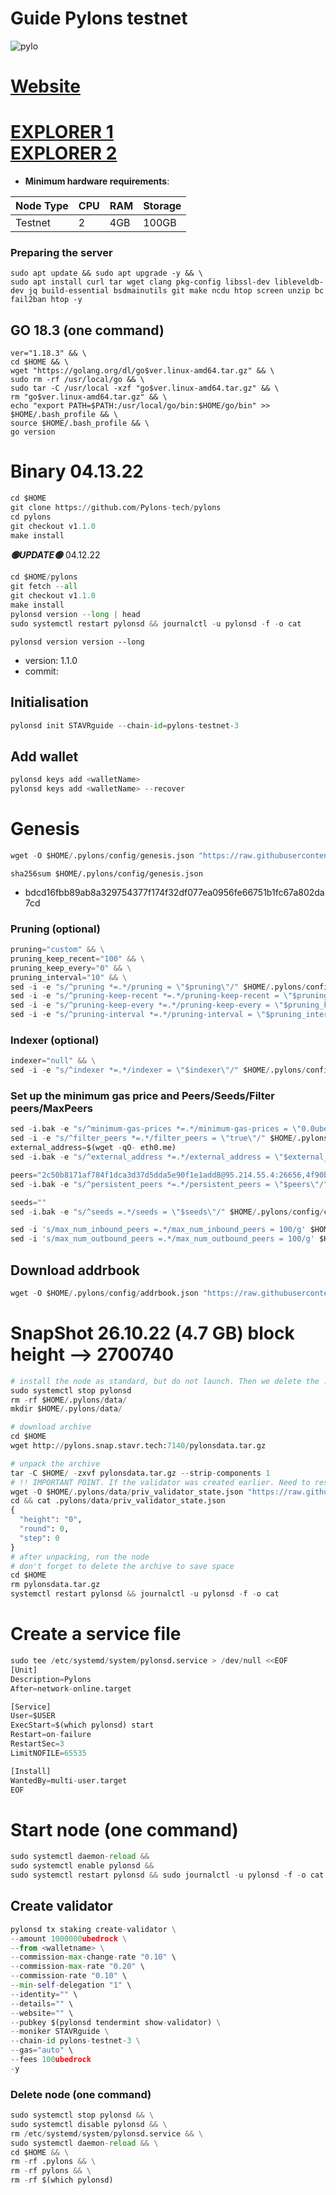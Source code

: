 # Guide Pylons testnet
![pylo](https://user-images.githubusercontent.com/44331529/182419013-c3e5e07d-08de-4459-aa1c-88af51d6f340.png)

[Website](https://www.pylons.tech/home/)
=
[EXPLORER 1](https://explorer.stavr.tech/pylons/staking) \
[EXPLORER 2](https://pylons.explorers.guru/validators) 
=
- **Minimum hardware requirements**:

| Node Type |CPU | RAM  | Storage  | 
|-----------|----|------|----------|
| Testnet   |   2| 4GB  | 100GB    |
### Preparing the server

    sudo apt update && sudo apt upgrade -y && \
    sudo apt install curl tar wget clang pkg-config libssl-dev libleveldb-dev jq build-essential bsdmainutils git make ncdu htop screen unzip bc fail2ban htop -y

## GO 18.3 (one command)
    ver="1.18.3" && \
    cd $HOME && \
    wget "https://golang.org/dl/go$ver.linux-amd64.tar.gz" && \
    sudo rm -rf /usr/local/go && \
    sudo tar -C /usr/local -xzf "go$ver.linux-amd64.tar.gz" && \
    rm "go$ver.linux-amd64.tar.gz" && \
    echo "export PATH=$PATH:/usr/local/go/bin:$HOME/go/bin" >> $HOME/.bash_profile && \
    source $HOME/.bash_profile && \
    go version

# Binary   04.13.22
```python 
cd $HOME
git clone https://github.com/Pylons-tech/pylons
cd pylons
git checkout v1.1.0
make install
```
*******🟢UPDATE🟢******* 04.12.22

```python
cd $HOME/pylons
git fetch --all
git checkout v1.1.0
make install
pylonsd version --long | head
sudo systemctl restart pylonsd && journalctl -u pylonsd -f -o cat
```

`pylonsd version version --long`
+ version: 1.1.0
+ commit: 

## Initialisation
```python
pylonsd init STAVRguide --chain-id=pylons-testnet-3
```
## Add wallet
```python
pylonsd keys add <walletName>
pylonsd keys add <walletName> --recover
```
# Genesis
```python
wget -O $HOME/.pylons/config/genesis.json "https://raw.githubusercontent.com/obajay/nodes-Guides/main/Pylons/genesis.json"

```

`sha256sum $HOME/.pylons/config/genesis.json`
- bdcd16fbb89ab8a329754377f174f32df077ea0956fe66751b1fc67a802da7cd

### Pruning (optional)
```python
pruning="custom" && \
pruning_keep_recent="100" && \
pruning_keep_every="0" && \
pruning_interval="10" && \
sed -i -e "s/^pruning *=.*/pruning = \"$pruning\"/" $HOME/.pylons/config/app.toml && \
sed -i -e "s/^pruning-keep-recent *=.*/pruning-keep-recent = \"$pruning_keep_recent\"/" $HOME/.pylons/config/app.toml && \
sed -i -e "s/^pruning-keep-every *=.*/pruning-keep-every = \"$pruning_keep_every\"/" $HOME/.pylons/config/app.toml && \
sed -i -e "s/^pruning-interval *=.*/pruning-interval = \"$pruning_interval\"/" $HOME/.pylons/config/app.toml
```

### Indexer (optional)
```python
indexer="null" && \
sed -i -e "s/^indexer *=.*/indexer = \"$indexer\"/" $HOME/.pylons/config/config.toml
```
### Set up the minimum gas price and Peers/Seeds/Filter peers/MaxPeers
```python
sed -i.bak -e "s/^minimum-gas-prices *=.*/minimum-gas-prices = \"0.0ubedrock\"/;" ~/.pylons/config/app.toml
sed -i -e "s/^filter_peers *=.*/filter_peers = \"true\"/" $HOME/.pylons/config/config.toml
external_address=$(wget -qO- eth0.me) 
sed -i.bak -e "s/^external_address *=.*/external_address = \"$external_address:26656\"/" $HOME/.pylons/config/config.toml

peers="2c50b8171af784f1dca3d37d5dda5e90f1e1add8@95.214.55.4:26656,4f90babf520599ffe606157b0151c4c9bc0ec23f@194.163.172.115:26666,ebecc93e7865036fbdf8d3d54a624941d6e41ba1@104.200.136.57:26656"
sed -i.bak -e "s/^persistent_peers *=.*/persistent_peers = \"$peers\"/" $HOME/.pylons/config/config.toml

seeds=""
sed -i.bak -e "s/^seeds =.*/seeds = \"$seeds\"/" $HOME/.pylons/config/config.toml

sed -i 's/max_num_inbound_peers =.*/max_num_inbound_peers = 100/g' $HOME/.pylons/config/config.toml
sed -i 's/max_num_outbound_peers =.*/max_num_outbound_peers = 100/g' $HOME/.pylons/config/config.toml
```

## Download addrbook
```python
wget -O $HOME/.pylons/config/addrbook.json "https://raw.githubusercontent.com/obajay/nodes-Guides/main/Pylons/addrbook.json"
```

# SnapShot 26.10.22 (4.7 GB) block height --> 2700740
```python
# install the node as standard, but do not launch. Then we delete the .data directory and create an empty directory
sudo systemctl stop pylonsd
rm -rf $HOME/.pylons/data/
mkdir $HOME/.pylons/data/

# download archive
cd $HOME
wget http://pylons.snap.stavr.tech:7140/pylonsdata.tar.gz

# unpack the archive
tar -C $HOME/ -zxvf pylonsdata.tar.gz --strip-components 1
# !! IMPORTANT POINT. If the validator was created earlier. Need to reset priv_validator_state.json  !!
wget -O $HOME/.pylons/data/priv_validator_state.json "https://raw.githubusercontent.com/obajay/StateSync-snapshots/main/Canto/priv_validator_state.json"
cd && cat .pylons/data/priv_validator_state.json
{
  "height": "0",
  "round": 0,
  "step": 0
}
# after unpacking, run the node
# don't forget to delete the archive to save space
cd $HOME
rm pylonsdata.tar.gz
systemctl restart pylonsd && journalctl -u pylonsd -f -o cat
```


# Create a service file
```python
sudo tee /etc/systemd/system/pylonsd.service > /dev/null <<EOF
[Unit]
Description=Pylons
After=network-online.target

[Service]
User=$USER
ExecStart=$(which pylonsd) start
Restart=on-failure
RestartSec=3
LimitNOFILE=65535

[Install]
WantedBy=multi-user.target
EOF
```

# Start node (one command)
```python
sudo systemctl daemon-reload &&
sudo systemctl enable pylonsd &&
sudo systemctl restart pylonsd && sudo journalctl -u pylonsd -f -o cat
```

## Create validator
```python
pylonsd tx staking create-validator \
--amount 1000000ubedrock \
--from <walletname> \
--commission-max-change-rate "0.10" \
--commission-max-rate "0.20" \
--commission-rate "0.10" \
--min-self-delegation "1" \
--identity="" \
--details="" \
--website="" \
--pubkey $(pylonsd tendermint show-validator) \
--moniker STAVRguide \
--chain-id pylons-testnet-3 \
--gas="auto" \
--fees 100ubedrock
-y
```

### Delete node (one command)
```python
sudo systemctl stop pylonsd && \
sudo systemctl disable pylonsd && \
rm /etc/systemd/system/pylonsd.service && \
sudo systemctl daemon-reload && \
cd $HOME && \
rm -rf .pylons && \
rm -rf pylons && \
rm -rf $(which pylonsd)
```
